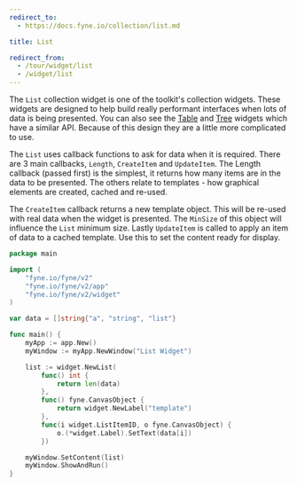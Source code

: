 ```yaml
---
redirect_to:
  - https://docs.fyne.io/collection/list.md

title: List

redirect_from:
  - /tour/widget/list
  - /widget/list
---
```



The `List` collection widget is one of the toolkit's collection widgets.
These widgets are designed to help build really performant
interfaces when lots of data is being presented.
You can also see the [Table](/collection/table) and [Tree](/collection/tree) widgets which have a
similar API. Because of this design they are a little more
complicated to use.

The `List` uses callback functions to ask for data when it is required.
There are 3 main callbacks, `Length`, `CreateItem` and `UpdateItem`. The Length callback (passed first) is the simplest,
it returns how many items are in the data to be presented. The
others relate to templates - how graphical elements are
created, cached and re-used.

The `CreateItem` callback returns a new template object. This
will be re-used with real data when the widget is presented.
The `MinSize` of this object will influence the `List` minimum size.
Lastly `UpdateItem` is called to apply an item of data to a
cached template. Use this to set the content ready for display.

```go
package main

import (
	"fyne.io/fyne/v2"
	"fyne.io/fyne/v2/app"
	"fyne.io/fyne/v2/widget"
)

var data = []string{"a", "string", "list"}

func main() {
	myApp := app.New()
	myWindow := myApp.NewWindow("List Widget")

	list := widget.NewList(
		func() int {
			return len(data)
		},
		func() fyne.CanvasObject {
			return widget.NewLabel("template")
		},
		func(i widget.ListItemID, o fyne.CanvasObject) {
			o.(*widget.Label).SetText(data[i])
		})

	myWindow.SetContent(list)
	myWindow.ShowAndRun()
}
```
